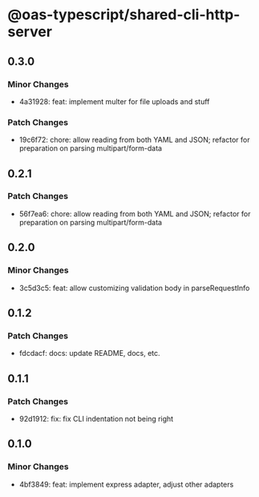 # @oas-typescript/shared-cli-http-server

## 0.3.0

### Minor Changes

- 4a31928: feat: implement multer for file uploads and stuff

### Patch Changes

- 19c6f72: chore: allow reading from both YAML and JSON; refactor for preparation on parsing multipart/form-data

## 0.2.1

### Patch Changes

- 56f7ea6: chore: allow reading from both YAML and JSON; refactor for preparation on parsing multipart/form-data

## 0.2.0

### Minor Changes

- 3c5d3c5: feat: allow customizing validation body in parseRequestInfo

## 0.1.2

### Patch Changes

- fdcdacf: docs: update README, docs, etc.

## 0.1.1

### Patch Changes

- 92d1912: fix: fix CLI indentation not being right

## 0.1.0

### Minor Changes

- 4bf3849: feat: implement express adapter, adjust other adapters
